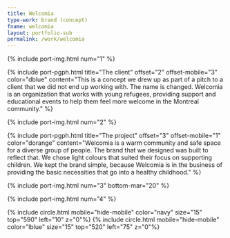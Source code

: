 ```yaml
---
title: Welcomia
type-work: brand (concept)
fname: welcomia
layout: portfolio-sub
permalink: /work/welcomia
---
```


{% include port-img.html num="1" %}

{% include port-pgph.html title="The client" offset="2" offset-mobile="3" color="dblue" content="This is a concept we drew up as part of a pitch to a client that we did not end up working with. The name is changed. Welcomia is an organization that works with young refugees, providing support and educational events to help them feel more welcome in the Montreal community." %}

{% include port-img.html num="2" %}

{% include port-pgph.html title="The project" offset="3" offset-mobile="1" color="dorange" content="Welcomia is a warm community and safe space for a diverse group of people. The brand that we designed was built to reflect that. We chose light colours that suited their focus on supporting children. We kept the brand simple, because Welcomia is in the business of providing the basic necessities that go into a healthy childhood." %}

{% include port-img.html num="3" bottom-mar="20" %}

{% include port-img.html num="4" %}

{% include circle.html mobile="hide-mobile" color="navy" size="15" top="590" left="10" z="0"%}
{% include circle.html mobile="hide-mobile" color="lblue" size="15" top="520" left="75" z="0"%}
